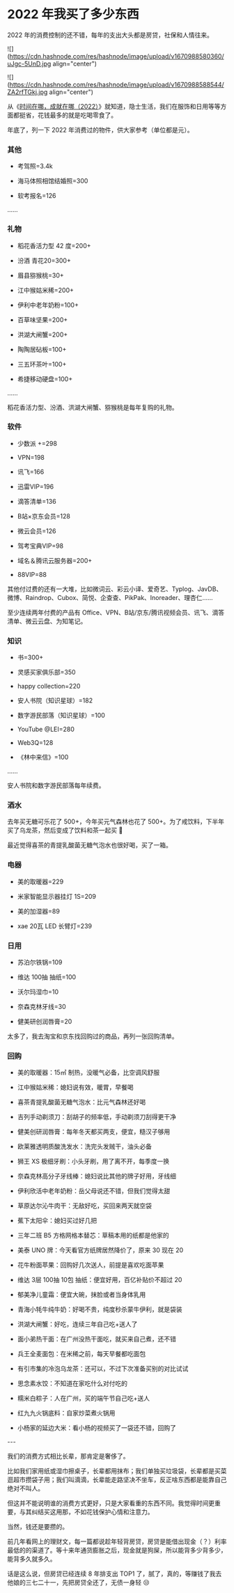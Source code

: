 # 2022 年我买了多少东西

2022 年的消费控制的还不错，每年的支出大头都是房贷，社保和人情往来。

![](https://cdn.hashnode.com/res/hashnode/image/upload/v1670988580360/uJgc-5UnD.jpg align="center")

![](https://cdn.hashnode.com/res/hashnode/image/upload/v1670988588544/ZA2rfTGkj.jpg align="center")

从《[时间在哪，成就在哪（2022）](http://mp.weixin.qq.com/s?__biz=MzI3MzU5MDA1OQ==&mid=2247487362&idx=1&sn=97948556bd5d4b4b1d180be702bf24cd&chksm=eb21bdc6dc5634d04fffe9226e60b1d6c5e0fca47f594ecdc6fa8b5e2d5930178202b81b5869&scene=21#wechat_redirect)》就知道，隐士生活，我们在服饰和日用等等方面都挺省，花钱最多的就是吃喝零食了。

年底了，列一下 2022 年消费过的物件，供大家参考（单位都是元）。

### **其他**

*   考驾照=3.4k
    
*   海马体照相馆结婚照=300
    
*   软考报名=126
    

……

### **礼物**

*   稻花香活力型 42 度=200+
    
*   汾酒 青花20=300+
    
*   眉县猕猴桃=30+
    
*   江中猴姑米稀=200+
    
*   伊利中老年奶粉=100+
    
*   百草味坚果=200+
    
*   洪湖大闸蟹=200+
    
*   陶陶居砧板=100+
    
*   三五环茶叶=100+
    
*   希捷移动硬盘=100+
    

……

稻花香活力型、汾酒、洪湖大闸蟹、猕猴桃是每年复购的礼物。

### **软件**

*   少数派 +=298
    
*   VPN=198
    
*   讯飞=166
    
*   迅雷VIP=196
    
*   滴答清单=136
    
*   B站×京东会员=128
    
*   微云会员=126
    
*   驾考宝典VIP=98
    
*   域名＆腾讯云服务器=200+
    
*   88VIP=88
    

其他付过费的还有一大堆，比如微词云、彩云小译、爱奇艺、Typlog、JavDB、微博、Raindrop、Cubox、简悦、企查查、PikPak、Inoreader、理杏仁……

至少连续两年付费的产品有 Office、VPN、B站/京东/腾讯视频会员、讯飞、滴答清单、微云云盘、为知笔记。

### **知识**

*   书=300+
    
*   灵感买家俱乐部=350
    
*   happy collection=220
    
*   安人书院（知识星球）=182
    
*   数字游民部落（知识星球）=100
    
*   YouTube @LEI=280
    
*   Web3Q=128
    
*   《林中来信》=100
    

……

安人书院和数字游民部落每年续费。

### **酒水**

去年买无糖可乐花了 500+，今年买元气森林也花了 500+。为了戒饮料，下半年买了乌龙茶，然后变成了饮料和茶一起买 🙂

最近觉得喜茶的青提乳酸菌无糖气泡水也很好喝，买了一箱。

### **电器**

*   美的取暖器=229
    
*   米家智能显示器挂灯 1S=209
    
*   美的加湿器=89
    
*   xae 20瓦 LED 长臂灯=239
    

### **日用**

*   苏泊尔铁锅=109
    
*   维达 100抽 抽纸=100
    
*   沃尔玛湿巾=10
    
*   奈森克林牙线=30
    
*   健美研创润唇膏=20
    

太多了，我去淘宝和京东找回购过的商品，再列一张回购清单。

### **回购**

*   美的取暖器：15㎡ 制热，没暖气必备，比空调风舒服
    
*   江中猴姑米稀：媳妇说有效，暖胃，早餐喝
    
*   喜茶青提乳酸菌无糖气泡水：比元气森林还好喝
    
*   吉列手动剃须刀：刮胡子的频率低，手动剃须刀刮得更干净
    
*   健美创研润唇膏：每年冬天都买两支，便宜，糙汉子够用
    
*   欧莱雅透明质酸洗发水：洗完头发贼干，油头必备
    
*   狮王 XS 极细牙刷：小头牙刷，用了离不开，每季度一换
    
*   奈森克林高分子牙线棒：媳妇说比其他的牌子好用，牙线细
    
*   伊利欣活中老年奶粉：岳父母说还不错，但我们觉得太甜
    
*   草原达尔沁牛肉干：无敌好吃，买回来两天就空袋
    
*   蕉下太阳伞：媳妇买过好几把
    
*   三年二班 B5 方格网格本替芯：草稿本用的纸都是他家的
    
*   美泰 UNO 牌：今天看官方纸牌居然降价了，原来 30 现在 20
    
*   花牛粉面苹果：回购好几次送人，前提是喜欢吃面苹果
    
*   维达 3层 100抽 10包 抽纸：便宜好用，百亿补贴价不超过 20
    
*   郁美净儿童霜：便宜大碗，抹脸或者当身体乳用
    
*   青海小牦牛纯牛奶：好喝不贵，纯度秒杀蒙牛伊利，就是袋装
    
*   洪湖大闸蟹：好吃，连续三年自己吃+送人了
    
*   面小弟热干面：在广州没热干面吃，就买来自己煮，还不错
    
*   兵王全麦面包：在米稀之前，每天早餐都吃面包
    
*   有引市集的冷泡乌龙茶：还可以，不过下次准备买别的对比试试
    
*   思念素水饺：不知道在家吃什么对付吃的
    
*   糯米白粽子：人在广州，买的端午节自己吃+送人
    
*   红九九火锅底料：自家炒菜煮火锅用
    
*   小杨家的延边大米：看小杨的视频买了一袋还不错，回购了
    

\---

我们的消费方式相比长辈，那肯定是奢侈了。

比如我们家用纸或湿巾擦桌子，长辈都用抹布；我们单独买垃圾袋，长辈都是买菜逛超市攒袋子用；我们叫滴滴，长辈能走路坚决不坐车，反正啥东西都是能靠自己绝对不叫人。

但这并不能说明谁的消费方式更好，只是大家看重的东西不同。我觉得时间更重要，与其纠结买这用那，不如花钱保护心情和注意力。

当然，钱还是要攒的。

前几年看网上的理财文，每一篇都说趁年轻背房贷，房贷是能借出现金（？）利率最低的的渠道了。等十来年通货膨胀之后，现金就是狗屎，所以能背多少背多少，能背多久就多久。

话是这么说，但房贷已经连续 8 年排支出 TOP1 了，腻了，真的，等赚钱了我去他娘的三七二十一，先把房贷全还了，无债一身轻 😒